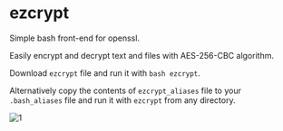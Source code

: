 # ezcrypt
Simple bash front-end for openssl.

Easily encrypt and decrypt text and files with AES-256-CBC algorithm.

Download ```ezcrypt``` file and run it with ```bash ezcrypt```.

Alternatively copy the contents of ```ezcrypt_aliases``` file to your ```.bash_aliases``` file and run it with ```ezcrypt``` from any directory.

![1](https://github.com/OrginalS/ezcrypt/assets/36825453/63010387-195e-4573-9a8b-ca51e00e733f)
